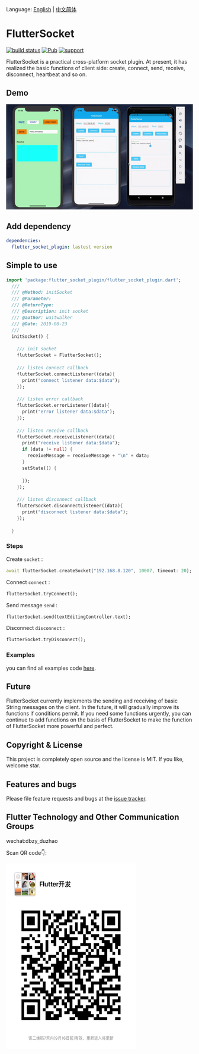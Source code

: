 

Language: [English](README.md) | [中文简体](README-ZH.md)

# FlutterSocket

[![build status](https://img.shields.io/travis/flutterchina/dio/vm.svg?style=flat-square)](https://waitwalker.cn/2019/08/15/%E4%BA%A4%E6%B5%81%E7%BE%A4%E7%BB%84/)
[![Pub](https://img.shields.io/pub/v/flutter_socket_plugin.svg?style=flat-square)](https://pub.dartlang.org/packages/flutter_socket_plugin)
[![support](https://img.shields.io/badge/platform-flutter%7Cdart%20vm-ff69b4.svg?style=flat-square)](https://waitwalker.cn/2019/08/15/%E4%BA%A4%E6%B5%81%E7%BE%A4%E7%BB%84/)


FlutterSocket is a practical cross-platform socket plugin. At present, it has realized the basic functions of client side: create, connect, send, receive, disconnect, heartbeat and so on.

## Demo 

![Demo](https://github.com/waitwalker/Resources/blob/master/Flutter/FlutterSocket/FlutterSocket.gif?raw=true)

## Add dependency

```yaml
dependencies:
  flutter_socket_plugin: lastest version  
```

## Simple to use

```dart
import 'package:flutter_socket_plugin/flutter_socket_plugin.dart';
  ///
  /// @Method: initSocket
  /// @Parameter:
  /// @ReturnType:
  /// @Description: init socket
  /// @author: waitwalker
  /// @Date: 2019-08-23
  ///
  initSocket() {
    
    /// init socket
    flutterSocket = FlutterSocket();

    /// listen connect callback
    flutterSocket.connectListener((data){
      print("connect listener data:$data");
    });

    /// listen error callback
    flutterSocket.errorListener((data){
      print("error listener data:$data");
    });

    /// listen receive callback
    flutterSocket.receiveListener((data){
      print("receive listener data:$data");
      if (data != null) {
        receiveMessage = receiveMessage + "\n" + data;
      }
      setState(() {

      });
    });

    /// listen disconnect callback
    flutterSocket.disconnectListener((data){
      print("disconnect listener data:$data");
    });

  }
```


### Steps

Create `socket` :

```dart
await flutterSocket.createSocket("192.168.8.120", 10007, timeout: 20);
```

Connect `connect` :

```dart
flutterSocket.tryConnect();
```

Send message `send` :

```dart
flutterSocket.send(textEditingController.text);
```

Disconnect `disconnect` :

```dart
flutterSocket.tryDisconnect();
```


### Examples

you can find all examples code [here](https://github.com/waitwalker/flutter_socket_plugin/tree/master/example).

## Future

FlutterSocket currently implements the sending and receiving of basic String messages on the client. In the future, it will gradually improve its functions if conditions permit. If you need some functions urgently, you can continue to add functions on the basis of FlutterSocket to make the function of FlutterSocket more powerful and perfect.

## Copyright & License

This project is completely open source and the license is MIT. If you like, welcome star.

## Features and bugs

Please file feature requests and bugs at the [issue tracker][tracker].

[tracker]: https://github.com/waitwalker/flutter_socket_plugin/issues

## Flutter Technology and Other Communication Groups

wechat:dbzy_duzhao

Scan QR code👇:

<img src="https://github.com/waitwalker/Resources/blob/master/Flutter/group/flutter_development_0916.JPG?raw=true" width="350" height="500" align=center />

